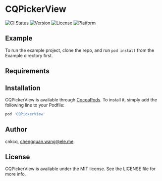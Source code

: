 # CQPickerView

[![CI Status](https://img.shields.io/travis/cnkcq/CQPickerView.svg?style=flat)](https://travis-ci.org/cnkcq/CQPickerView)
[![Version](https://img.shields.io/cocoapods/v/CQPickerView.svg?style=flat)](https://cocoapods.org/pods/CQPickerView)
[![License](https://img.shields.io/cocoapods/l/CQPickerView.svg?style=flat)](https://cocoapods.org/pods/CQPickerView)
[![Platform](https://img.shields.io/cocoapods/p/CQPickerView.svg?style=flat)](https://cocoapods.org/pods/CQPickerView)

## Example

To run the example project, clone the repo, and run `pod install` from the Example directory first.

## Requirements

## Installation

CQPickerView is available through [CocoaPods](https://cocoapods.org). To install
it, simply add the following line to your Podfile:

```ruby
pod 'CQPickerView'
```

## Author

cnkcq, chengquan.wang@ele.me

## License

CQPickerView is available under the MIT license. See the LICENSE file for more info.
